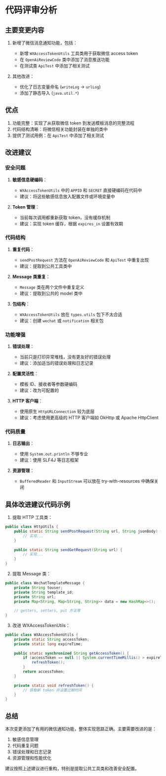 # 代码评审分析

## 主要变更内容

1. 新增了微信消息通知功能，包括：
   - 新增 `WXAccessTokenUtils` 工具类用于获取微信 access token
   - 在 `OpenAiReviewCode` 类中添加了消息推送功能
   - 在测试类 `ApiTest` 中添加了相关测试

2. 其他改进：
   - 优化了日志变量命名 (`writeLog` → `urlLog`)
   - 添加了静态导入 (`java.util.*`)

## 优点

1. 功能完整：实现了从获取微信 token 到发送模板消息的完整流程
2. 代码结构清晰：将微信相关功能封装在单独的类中
3. 提供了测试用例：在 `ApiTest` 中添加了相关测试

## 改进建议

### 安全问题

1. **敏感信息硬编码**：
   - `WXAccessTokenUtils` 中的 `APPID` 和 `SECRET` 直接硬编码在代码中
   - 建议：将这些敏感信息放入配置文件或环境变量中

2. **Token 管理**：
   - 当前每次调用都重新获取 token，没有缓存机制
   - 建议：实现 token 缓存，根据 `expires_in` 设置有效期

### 代码结构

1. **重复代码**：
   - `sendPostRequest` 方法在 `OpenAiReviewCode` 和 `ApiTest` 中重复出现
   - 建议：提取到公共工具类中

2. **Message 类重复**：
   - `Message` 类在两个文件中重复定义
   - 建议：提取到公共的 model 类中

3. **包结构**：
   - `WXAccessTokenUtils` 放在 `types.utils` 包下不太合适
   - 建议：创建 `wechat` 或 `notification` 相关包

### 功能增强

1. **错误处理**：
   - 当前只是打印异常堆栈，没有更友好的错误处理
   - 建议：添加适当的错误处理和日志记录

2. **配置灵活性**：
   - 模板 ID、接收者等参数硬编码
   - 建议：改为可配置的

3. **HTTP 客户端**：
   - 使用原生 `HttpURLConnection` 较为底层
   - 建议：考虑使用更高级的 HTTP 客户端如 OkHttp 或 Apache HttpClient

### 代码质量

1. **日志输出**：
   - 使用 `System.out.println` 不够专业
   - 建议：使用 SLF4J 等日志框架

2. **资源管理**：
   - `BufferedReader` 和 `InputStream` 可以放在 try-with-resources 中确保关闭

## 具体改进建议代码示例

1. 提取 HTTP 工具类：

```java
public class HttpUtils {
    public static String sendPostRequest(String url, String jsonBody) {
        // 实现...
    }
    
    public static String sendGetRequest(String url) {
        // 实现...
    }
}
```

2. 提取 Message 类：

```java
public class WechatTemplateMessage {
    private String touser;
    private String template_id;
    private String url;
    private Map<String, Map<String, String>> data = new HashMap<>();
    
    // getters, setters, put 方法等
}
```

3. 改进 WXAccessTokenUtils：

```java
public class WXAccessTokenUtils {
    private static String accessToken;
    private static long expireTime;
    
    public static synchronized String getAccessToken() {
        if (accessToken == null || System.currentTimeMillis() > expireTime) {
            refreshToken();
        }
        return accessToken;
    }
    
    private static void refreshToken() {
        // 获取新 token 并设置过期时间
    }
}
```

## 总结

本次变更添加了有用的微信通知功能，整体实现思路正确。主要需要改进的是：
1. 敏感信息管理
2. 代码重复问题
3. 错误处理和日志记录
4. 资源管理和性能优化

建议按照上述建议进行重构，特别是提取公共工具类和改善安全配置。